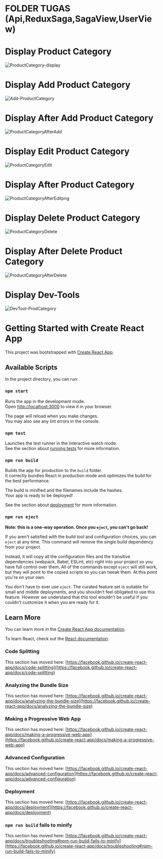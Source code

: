 # FOLDER TUGAS (Api,ReduxSaga,SagaView,UserView)

# Display Product Category
![ProductCategory-display](https://user-images.githubusercontent.com/104245694/229000416-22b6b182-f660-4f42-a25a-f0d1c14d54c3.png)

# Display Add Product Category
![Add-ProductCategory](https://user-images.githubusercontent.com/104245694/229000488-3c2345d4-0064-4a96-9f0c-33b378001654.png)

# Display After Add Product Category
![ProductCategoryAfterAdd](https://user-images.githubusercontent.com/104245694/229000506-038c1f27-e683-4848-853b-c919a8a94937.png)

# Display Edit Product Category
![ProductCategoryEdit](https://user-images.githubusercontent.com/104245694/229000555-aa03fdfe-89cf-42f2-803b-a2532fcfc50d.png)

# Display After Product Category
![ProductCategoryAfterEditpng](https://user-images.githubusercontent.com/104245694/229000613-f60fc3fb-3fbb-4f89-96e9-3ba255da9600.png)

# Display Delete Product Category
![ProductCategoryDelete](https://user-images.githubusercontent.com/104245694/229000657-14f8e345-0bfe-40d7-9712-7e7d703c25e0.png)

# Display After Delete Product Category
![ProductCategoryAfterDelete](https://user-images.githubusercontent.com/104245694/229000698-e2b4e302-1136-4d94-baf6-de92ca800be6.png)

# Display Dev-Tools
![DevTool-ProdCategory](https://user-images.githubusercontent.com/104245694/229000781-67810ef9-92ee-41c8-8a98-cd16e8297ea4.png)





# Getting Started with Create React App

This project was bootstrapped with [Create React App](https://github.com/facebook/create-react-app).

## Available Scripts

In the project directory, you can run:

### `npm start`

Runs the app in the development mode.\
Open [http://localhost:3000](http://localhost:3000) to view it in your browser.

The page will reload when you make changes.\
You may also see any lint errors in the console.

### `npm test`

Launches the test runner in the interactive watch mode.\
See the section about [running tests](https://facebook.github.io/create-react-app/docs/running-tests) for more information.

### `npm run build`

Builds the app for production to the `build` folder.\
It correctly bundles React in production mode and optimizes the build for the best performance.

The build is minified and the filenames include the hashes.\
Your app is ready to be deployed!

See the section about [deployment](https://facebook.github.io/create-react-app/docs/deployment) for more information.

### `npm run eject`

**Note: this is a one-way operation. Once you `eject`, you can't go back!**

If you aren't satisfied with the build tool and configuration choices, you can `eject` at any time. This command will remove the single build dependency from your project.

Instead, it will copy all the configuration files and the transitive dependencies (webpack, Babel, ESLint, etc) right into your project so you have full control over them. All of the commands except `eject` will still work, but they will point to the copied scripts so you can tweak them. At this point you're on your own.

You don't have to ever use `eject`. The curated feature set is suitable for small and middle deployments, and you shouldn't feel obligated to use this feature. However we understand that this tool wouldn't be useful if you couldn't customize it when you are ready for it.

## Learn More

You can learn more in the [Create React App documentation](https://facebook.github.io/create-react-app/docs/getting-started).

To learn React, check out the [React documentation](https://reactjs.org/).

### Code Splitting

This section has moved here: [https://facebook.github.io/create-react-app/docs/code-splitting](https://facebook.github.io/create-react-app/docs/code-splitting)

### Analyzing the Bundle Size

This section has moved here: [https://facebook.github.io/create-react-app/docs/analyzing-the-bundle-size](https://facebook.github.io/create-react-app/docs/analyzing-the-bundle-size)

### Making a Progressive Web App

This section has moved here: [https://facebook.github.io/create-react-app/docs/making-a-progressive-web-app](https://facebook.github.io/create-react-app/docs/making-a-progressive-web-app)

### Advanced Configuration

This section has moved here: [https://facebook.github.io/create-react-app/docs/advanced-configuration](https://facebook.github.io/create-react-app/docs/advanced-configuration)

### Deployment

This section has moved here: [https://facebook.github.io/create-react-app/docs/deployment](https://facebook.github.io/create-react-app/docs/deployment)

### `npm run build` fails to minify

This section has moved here: [https://facebook.github.io/create-react-app/docs/troubleshooting#npm-run-build-fails-to-minify](https://facebook.github.io/create-react-app/docs/troubleshooting#npm-run-build-fails-to-minify)
